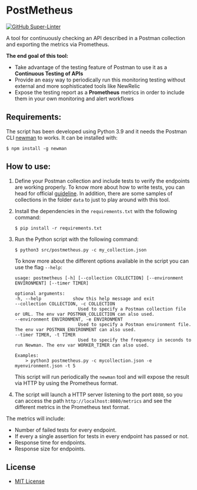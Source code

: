 # PostMetheus

[![GitHub Super-Linter](https://github.com/efernandezleon/postmetheus/workflows/Super-Linter/badge.svg)](https://github.com/marketplace/actions/super-linter)

A tool for continuously checking an API described in a Postman collection and exporting the metrics via Prometheus.

**The end goal of this tool:**

- Take advantage of the testing feature of Postman to use it as a **Continuous Testing of APIs**
- Provide an easy way to periodically run this monitoring testing without external and more sophisticated tools like NewRelic
- Expose the testing report as a **Prometheus** metrics in order to include them in your own monitoring and alert workflows 

## Requirements:

The script has been developed using Python 3.9 and it needs the Postman CLI [newman](https://github.com/postmanlabs/newman) to works. It can be installed with:

```
$ npm install -g newman
```

## How to use:

1. Define your Postman collection and include tests to verify the endpoints are working properly. To know more about how to write tests, you can head for official [guideline](https://learning.postman.com/docs/writing-scripts/test-scripts/). In addition, there are some samples of collections in the folder `data` to just to play around with this tool.

2. Install the dependencies in the `requirements.txt` with the following command:

    ```
    $ pip install -r requirements.txt
    ```

3. Run the Python script with the following command:

    ```
    $ python3 src/postmetheus.py -c my_collection.json
    ```

    To know more about the different options available in the script you can use the flag `--help`:

    ```
    usage: postmetheus [-h] [--collection COLLECTION] [--environment ENVIRONMENT] [--timer TIMER]

    optional arguments:
    -h, --help            show this help message and exit
    --collection COLLECTION, -c COLLECTION
                            Used to specify a Postman collection file or URL. The env var POSTMAN_COLLECTION can also used.
    --environment ENVIRONMENT, -e ENVIRONMENT
                            Used to specify a Postman environment file. The env var POSTMAN_ENVIRONMENT can also used.
    --timer TIMER, -t TIMER
                            Used to specify the frequency in seconds to run Newman. The env var WORKER_TIMER can also used.

    Examples:
        > python3 postmetheus.py -c mycollection.json -e myenvironment.json -t 5
    ```

    This script will run periodically the `newman` tool and will expose the result via HTTP by using the Prometheus format.

4. The script will launch a HTTP server listening to the port `8080`, so you can access the path `http://localhost:8080/metrics` and see the different metrics in the Prometheus text format.

The metrics will include:

- Number of failed tests for every endpoint.
- If every a single assertion for tests in every endpoint has passed or not.
- Response time for endpoints.
- Response size for endpoints.

## License

- [MIT License](https://github.com/efernandezleon/postmetheus/blob/main/LICENSE)
